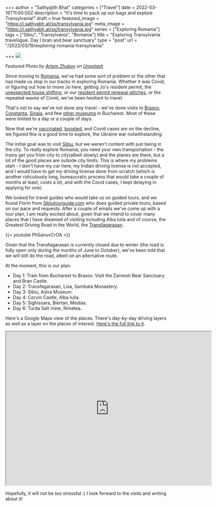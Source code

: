+++
author = "Sathyajith Bhat"
categories = ["Travel"]
date = 2022-03-19T11:00:00Z
description = "It's time to pack up our bags and explore Transylvania!"
draft = true
featured_image = "https://i.sathyabh.at/ss/transylvania.jpg"
meta_image = "https://i.sathyabh.at/ss/transylvania.jpg"
series = ["Exploring Romania"]
tags = ["Sibiu", "Transylvania", "Romania"]
title = "Exploring Transylvania travelogue. Day I bran and bear sanctuary"
type = "post"
url = "/2022/03/19/exploring-romania-transylvania"

+++
![](https://i.sathyabh.at/ss/transylvania.jpg)

_Featured Photo by_ [_Artem Zhukov_](https://unsplash.com/@artemioz?utm_source=unsplash&utm_medium=referral&utm_content=creditCopyText) _on_ [_Unsplash_](https://unsplash.com/s/photos/transylvania?utm_source=unsplash&utm_medium=referral&utm_content=creditCopyText)

Since moving to [Romania](https://sathyabh.at/2022/01/08/a-look-back-at-2021/), we've had some sort of problem or the other that has made us stop in our tracks in exploring Romania. Whether it was Covid, or figuring out how to move Jo here, getting Jo's resident permit, the [unexpected house shifting](https://sathyabh.at/2021/11/11/moving-house/), or our [resident permit renewal glitches](https://sathyabh.at/2021/12/25/blue-card-blues/), or the repeated waves of Covid, we've been hesitant to travel.

That's not to say we've not done _any_ travel - we've done visits to [Brasov](https://pics.sathyabh.at/brasov-2021), [Constanta](https://pics.sathyabh.at/constanta-2021), [Sinaia](https://pics.sathyabh.at/sinaia-2021), and few [other museums](https://pics.sathyabh.at/romania) in Bucharest. Most of these were limited to a day or a couple of days.

Now that we're [vaccinated](https://sathyabh.at/2021/06/21/getting-covid-19-vaccine-as-a-foreigner-in-romania/), [boosted](https://sathyabh.at/2022/01/03/covid-booster/), and Covid cases are on the decline, we figured this is a good time to explore, the Ukraine war notwithstanding.

The initial goal was to visit [Sibiu](https://en.wikipedia.org/wiki/Sibiu), but we weren't content with just being in the city. To really explore Romania, you need your own transportation - the trains get you from city to city(albeit slowly) and the planes are there, but a lot of the good places are outside city limits. This is where my problems start - I don't have my car here, my Indian driving license is not accepted, and I would have to get my driving license done from scratch (which is another ridiculously long, bureaucratic process that would take a couple of months at least, costs a lot, and with the Covid cases, I kept delaying in applying for one).

We looked for travel guides who would take us on guided tours, and we found Florin from [Sibiutourguide.com](https://sibiutourguide.com/) who does guided private tours, based on our pace and requests. After a couple of emails we've come up with a tour plan, I am really excited about, given that we intend to cover many places that I have dreamed of visiting including Alba Iulia and of course, the Greatest Driving Road in the World, the [Transfagarasan](https://en.wikipedia.org/wiki/Transf%C4%83g%C4%83r%C4%83%C8%99an).

{{< youtube PhSanuvCrOA >}}

Given that the Transfagarasan is currently closed due to winter (the road is fully open only during the months of June to October), we've been told that we will still do the road, albeit on an alternative route.

At the moment, this is our plan:

* Day 1: Train from Bucharest to Brasov. Visit the Zarnesti Bear Sanctuary and Bran Castle.
* Day 2: Transfagarasan, Lisa, Sambata Monastery.
* Day 3: Sibiu, Astra Museum.
* Day 4: Corvin Castle, Alba Iulia.
* Day 5: Sighisoara, Biertan, Medias.
* Day 6: Turda Salt mine, Rimetea.

Here's a Google Maps view of the places. There's day-by-day driving layers as well as a layer on the places of interest. [Here's the full link to it](https://www.google.com/maps/d/viewer?mid=1t7d5rdWS-Z0wk98G8mIw_KXJH35u9iDO&hl=en&usp=sharing). 

<iframe src="https://www.google.com/maps/d/embed?mid=1t7d5rdWS-Z0wk98G8mIw_KXJH35u9iDO&hl=en&ehbc=2E312F" width="640" height="480"></iframe>

Hopefully, it will not be too stressful :) I look forward to the visits and writing about it!